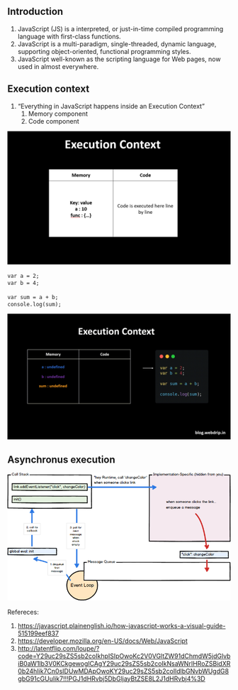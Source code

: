 ## Introduction

1. JavaScript (JS) is a interpreted, or just-in-time compiled programming language with first-class functions.
2. JavaScript is a multi-paradigm, single-threaded, dynamic language, supporting object-oriented, functional programming styles.
3. JavaScript well-known as the scripting language for Web pages, now used in almost everywhere. 

## Execution context

1. “Everything in JavaScript happens inside an Execution Context”
    1. Memory component 
    2. Code component

![Execution Context](./src/public/execution_context.png)

```JS
var a = 2;
var b = 4;

var sum = a + b;
console.log(sum);
```

![Example](./src/public/execution.gif)

## Asynchronus execution

![Asynchronus execution](./src/public/event_loop.png)


Refereces:
1. https://javascript.plainenglish.io/how-javascript-works-a-visual-guide-515199eef837
2. https://developer.mozilla.org/en-US/docs/Web/JavaScript
3. http://latentflip.com/loupe/?code=Y29uc29sZS5sb2coIkhpISIpOwoKc2V0VGltZW91dChmdW5jdGlvbiB0aW1lb3V0KCkgewogICAgY29uc29sZS5sb2coIkNsaWNrIHRoZSBidXR0b24hIik7Cn0sIDUwMDApOwoKY29uc29sZS5sb2coIldlbGNvbWUgdG8gbG91cGUuIik7!!!PGJ1dHRvbj5DbGljayBtZSE8L2J1dHRvbj4%3D